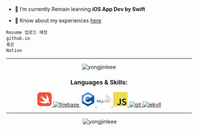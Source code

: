 - 🌱 I’m currently Remain learning **iOS App Dev by Swift**

- 📄 Know about my experiences [here](here) 
```
Resume 업로드 예정
github.io
혹은 
Notion
```


-----
<p align="center"><img src="https://github-readme-stats.vercel.app/api/top-langs?username=yongjinleee&show_icons=true&theme=cobalt&locale=en&layout=compact" alt="yongjinleee" />
</p>



<h3 align="center">Languages & Skills:</h3>
<p align="center"> <a href="https://developer.apple.com/swift/" target="_blank"> <img src="https://raw.githubusercontent.com/devicons/devicon/master/icons/swift/swift-original.svg" alt="swift" width="40" height="40"/> </a> <a href="https://firebase.google.com/" target="_blank"> <img src="https://www.vectorlogo.zone/logos/firebase/firebase-icon.svg" alt="firebase" width="40" height="40"/> </a> <a href="https://www.cprogramming.com/" target="_blank"> <img src="https://raw.githubusercontent.com/devicons/devicon/master/icons/c/c-original.svg" alt="c" width="40" height="40"/> </a> <a href="https://www.mysql.com/" target="_blank"> <img src="https://raw.githubusercontent.com/devicons/devicon/master/icons/mysql/mysql-original-wordmark.svg" alt="mysql" width="40" height="40"/> </a> <a href="https://developer.mozilla.org/en-US/docs/Web/JavaScript" target="_blank"> <img src="https://raw.githubusercontent.com/devicons/devicon/master/icons/javascript/javascript-original.svg" alt="javascript" width="40" height="40"/> </a> <a href="https://git-scm.com/" target="_blank"> <img src="https://www.vectorlogo.zone/logos/git-scm/git-scm-icon.svg" alt="git" width="40" height="40"/> </a> <a href="https://jekyllrb.com/" target="_blank"> <img src="https://www.vectorlogo.zone/logos/jekyllrb/jekyllrb-icon.svg" alt="jekyll" width="40" height="40"/> </a></p>


-----

<p align="center">&nbsp;<img src="https://github-readme-stats.vercel.app/api?username=yongjinleee&show_icons=true&theme=cobalt&locale=en" alt="yongjinleee" /></p>
